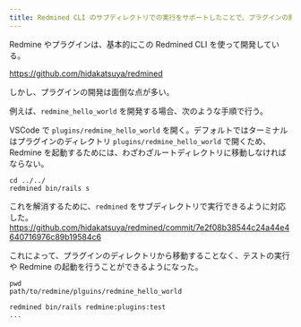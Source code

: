 ```yaml
---
title: Redmined CLI のサブディレクトリでの実行をサポートしたことで、プラグインの開発が快適になった
---
```


Redmine やプラグインは、基本的にこの Redmined CLI を使って開発している。

https://github.com/hidakatsuya/redmined

しかし、プラグインの開発は面倒な点が多い。

例えば、`redmine_hello_world` を開発する場合、次のような手順で行う。

VSCode で `plugins/redmine_hello_world` を開く。デフォルトではターミナルはプラグインのディレクトリ `plugins/redmine_hello_world` で開くため、
Redmine を起動するためには、わざわざルートディレクトリに移動しなければならない。

```shell
cd ../../
redmined bin/rails s
```

これを解消するために、`redmined` をサブディレクトリで実行できるように対応した。
https://github.com/hidakatsuya/redmined/commit/7e2f08b38544c24a44e4640716976c89b19584c6

これによって、プラグインのディレクトリから移動することなく、テストの実行や Redmine の起動を行うことができるようになった。

```shell
pwd
path/to/redmine/plguins/redmine_hello_world

redmined bin/rails redmine:plugins:test
...
```
